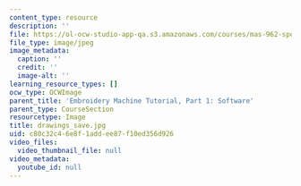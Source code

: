 ```yaml
---
content_type: resource
description: ''
file: https://ol-ocw-studio-app-qa.s3.amazonaws.com/courses/mas-962-special-topics-new-textiles-spring-2010/c80c32c46e8f1addee87f10ed356d926_drawings_save.jpg
file_type: image/jpeg
image_metadata:
  caption: ''
  credit: ''
  image-alt: ''
learning_resource_types: []
ocw_type: OCWImage
parent_title: 'Embroidery Machine Tutorial, Part 1: Software'
parent_type: CourseSection
resourcetype: Image
title: drawings_save.jpg
uid: c80c32c4-6e8f-1add-ee87-f10ed356d926
video_files:
  video_thumbnail_file: null
video_metadata:
  youtube_id: null
---
```

